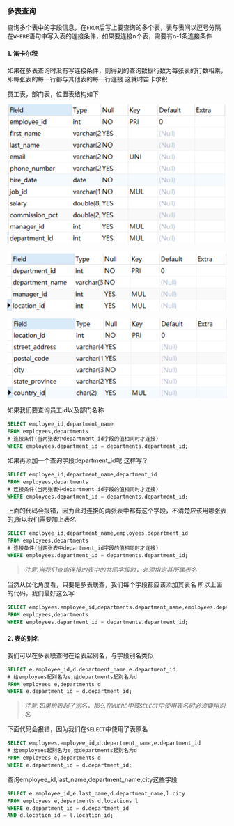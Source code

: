### 多表查询

查询多个表中的字段信息，在`FROM`后写上要查询的多个表，表与表间以逗号分隔
在`WHERE`语句中写入表的连接条件，如果要连接n个表，需要有n-1条连接条件

#### 1. 笛卡尔积

如果在多表查询时没有写连接条件，则得到的查询数据行数为每张表的行数相乘，即每张表的每一行都与其他表的每一行连接
这就时笛卡尔积

员工表，部门表，位置表结构如下

![avatar](../source/img/员工.png)

![avatar](../source/img/部门.png)

![avatar](../source/img/位置.png)

如果我们要查询员工id以及部门名称

```sql
SELECT employee_id,department_name
FROM employees,departments
# 连接条件(当两张表中department_id字段的值相同时才连接)
WHERE employees.department_id = departments.department_id;
```

如果再添加一个查询字段department_id呢
这样写？

```sql
SELECT employee_id,department_name,department_id
FROM employees,departments
# 连接条件(当两张表中department_id字段的值相同时才连接)
WHERE employees.department_id = departments.department_id;
```

上面的代码会报错，因为此时连接的两张表中都有这个字段，不清楚应该用哪张表的,所以我们需要加上表名

```sql
SELECT employee_id,department_name,employees.department_id
FROM employees,departments
# 连接条件(当两张表中department_id字段的值相同时才连接)
WHERE employees.department_id = departments.department_id;
```

>*注意:当我们查询连接的表中的共同字段时，必须指定其所属表名*

当然从优化角度看，只要是多表联查，我们每个字段都应该添加其表名
所以上面的代码，我们最好这么写

```sql
SELECT employees.employee_id,departments.department_name,employees.department_id
FROM employees,departments
WHERE employees.department_id = departments.department_id;
```

#### 2. 表的别名

我们可以在多表联查时在给表起别名，与字段别名类似

```sql
SELECT e.employee_id,d.department_name,e.department_id
# 给employees起别名为e,给departments起别名为d
FROM employees e,departments d
WHERE e.department_id = d.department_id;
```

>*注意:如果给表起了别名，那么在`WHERE`中或`SELECT`中使用表名时必须要用别名*

下面代码会报错，因为我们在`SELECT`中使用了表原名

```sql
SELECT employees.employee_id,d.department_name,e.department_id
# 给employees起别名为e,给departments起别名为d
FROM employees e,departments d
WHERE e.department_id = d.department_id;
```

查询employee_id,last_name,department_name,city这些字段

```sql
SELECT e.employee_id,e.last_name,d.department_name,l.city
FROM employees e,departments d,locations l 
WHERE e.department_id = d.department_id
AND d.location_id = l.location_id;
```

